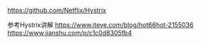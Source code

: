 https://github.com/Netflix/Hystrix

参考Hystrix讲解
https://www.iteye.com/blog/hot66hot-2155036
https://www.jianshu.com/p/c1c0d8305fb4


